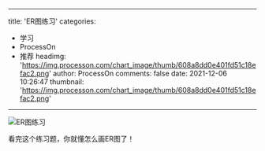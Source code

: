 
---
title: 'ER图练习'
categories: 
 - 学习
 - ProcessOn
 - 推荐
headimg: 'https://img.processon.com/chart_image/thumb/608a8dd0e401fd51c18efac2.png'
author: ProcessOn
comments: false
date: 2021-12-06 10:26:47
thumbnail: 'https://img.processon.com/chart_image/thumb/608a8dd0e401fd51c18efac2.png'
---

<div>   
<img class="thumb" alt="ER图练习" src="https://img.processon.com/chart_image/thumb/608a8dd0e401fd51c18efac2.png" referrerpolicy="no-referrer">
<p>看完这个练习题，你就懂怎么画ER图了！</p>  
</div>
            